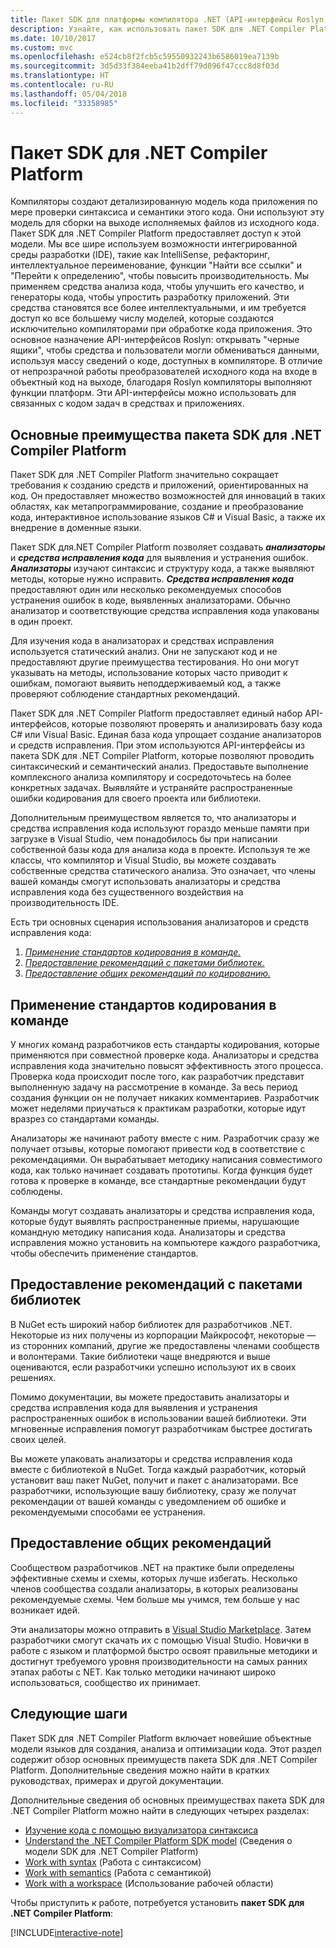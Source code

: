 ```yaml
---
title: Пакет SDK для платформы компилятора .NET (API-интерфейсы Roslyn)
description: Узнайте, как использовать пакет SDK для .NET Compiler Platform (другое название — API-интерфейсы Roslyn), чтобы анализировать код .NET, находить ошибки и исправлять их.
ms.date: 10/10/2017
ms.custom: mvc
ms.openlocfilehash: e524cb8f2fcb5c59550932243b6586019ea7139b
ms.sourcegitcommit: 3d5d33f384eeba41b2dff79d096f47ccc8d8f03d
ms.translationtype: HT
ms.contentlocale: ru-RU
ms.lasthandoff: 05/04/2018
ms.locfileid: "33358985"
---
```

# <a name="the-net-compiler-platform-sdk"></a>Пакет SDK для .NET Compiler Platform

Компиляторы создают детализированную модель кода приложения по мере проверки синтаксиса и семантики этого кода. Они используют эту модель для сборки на выходе исполняемых файлов из исходного кода. Пакет SDK для .NET Compiler Platform предоставляет доступ к этой модели. Мы все шире используем возможности интегрированной среды разработки (IDE), такие как IntelliSense, рефакторинг, интеллектуальное переименование, функции "Найти все ссылки" и "Перейти к определению", чтобы повысить производительность. Мы применяем средства анализа кода, чтобы улучшить его качество, и генераторы кода, чтобы упростить разработку приложений. Эти средства становятся все более интеллектуальными, и им требуется доступ ко все большему числу моделей, которые создаются исключительно компиляторами при обработке кода приложения. Это основное назначение API-интерфейсов Roslyn: открывать "черные ящики", чтобы средства и пользователи могли обмениваться данными, используя массу сведений о коде, доступных в компиляторе.
В отличие от непрозрачной работы преобразователей исходного кода на входе в объектный код на выходе, благодаря Roslyn компиляторы выполняют функции платформ. Эти API-интерфейсы можно использовать для связанных с кодом задач в средствах и приложениях.

## <a name="net-compiler-platform-sdk-concepts"></a>Основные преимущества пакета SDK для .NET Compiler Platform

Пакет SDK для .NET Compiler Platform значительно сокращает требования к созданию средств и приложений, ориентированных на код. Он предоставляет множество возможностей для инноваций в таких областях, как метапрограммирование, создание и преобразование кода, интерактивное использование языков C# и Visual Basic, а также их внедрение в доменные языки.

Пакет SDK для.NET Compiler Platform позволяет создавать ***анализаторы*** и ***средства исправления кода*** для выявления и устранения ошибок. ***Анализаторы*** изучают синтаксис и структуру кода, а также выявляют методы, которые нужно исправить. ***Средства исправления кода*** предоставляют один или несколько рекомендуемых способов устранения ошибок в коде, выявленных анализаторами. Обычно анализатор и соответствующие средства исправления кода упакованы в один проект. 

Для изучения кода в анализаторах и средствах исправления используется статический анализ. Они не запускают код и не предоставляют другие преимущества тестирования. Но они могут указывать на методы, использование которых часто приводит к ошибкам, помогают выявить неподдерживаемый код, а также проверяют соблюдение стандартных рекомендаций.

Пакет SDK для .NET Compiler Platform предоставляет единый набор API-интерфейсов, которые позволяют проверять и анализировать базу кода C# или Visual Basic. Единая база кода упрощает создание анализаторов и средств исправления. При этом используются API-интерфейсы из пакета SDK для .NET Compiler Platform, которые позволяют проводить синтаксический и семантический анализ. Предоставьте выполнение комплексного анализа компилятору и сосредоточьтесь на более конкретных задачах. Выявляйте и устраняйте распространенные ошибки кодирования для своего проекта или библиотеки.

Дополнительным преимуществом является то, что анализаторы и средства исправления кода используют гораздо меньше памяти при загрузке в Visual Studio, чем понадобилось бы при написании собственной базы кода для анализа кода в проекте. Используя те же классы, что компилятор и Visual Studio, вы можете создавать собственные средства статического анализа. Это означает, что члены вашей команды смогут использовать анализаторы и средства исправления кода без существенного воздействия на производительность IDE.

Есть три основных сценария использования анализаторов и средств исправления кода:

1. [*Применение стандартов кодирования в команде.*](#enforce-team-coding-standards)
1. [*Предоставление рекомендаций с пакетами библиотек.*](#provide-guidance-with-library-packages)
1. [*Предоставление общих рекомендаций по кодированию.*](#provide-general-coding-guidance)

## <a name="enforce-team-coding-standards"></a>Применение стандартов кодирования в команде

У многих команд разработчиков есть стандарты кодирования, которые применяются при совместной проверке кода. Анализаторы и средства исправления кода значительно повысят эффективность этого процесса. Проверка кода происходит после того, как разработчик представит выполненную задачу на рассмотрение в команде. За весь период создания функции он не получает никаких комментариев. Разработчик может неделями приучаться к практикам разработки, которые идут вразрез со стандартами команды.

Анализаторы же начинают работу вместе с ним. Разработчик сразу же получает отзывы, которые помогают привести код в соответствие с рекомендациями. Он вырабатывает методику написания совместимого кода, как только начинает создавать прототипы. Когда функция будет готова к проверке в команде, все стандартные рекомендации будут соблюдены.

Команды могут создавать анализаторы и средства исправления кода, которые будут выявлять распространенные приемы, нарушающие командную методику написания кода. Анализаторы и средства исправления можно установить на компьютере каждого разработчика, чтобы обеспечить применение стандартов.

## <a name="provide-guidance-with-library-packages"></a>Предоставление рекомендаций с пакетами библиотек

В NuGet есть широкий набор библиотек для разработчиков .NET.
Некоторые из них получены из корпорации Майкрософт, некоторые — из сторонних компаний, другие же предоставлены членами сообществ и волонтерами. Такие библиотеки чаще внедряются и выше оцениваются, если разработчики успешно используют их в своих решениях.

Помимо документации, вы можете предоставить анализаторы и средства исправления кода для выявления и устранения распространенных ошибок в использовании вашей библиотеки. Эти мгновенные исправления помогут разработчикам быстрее достигать своих целей. 

Вы можете упаковать анализаторы и средства исправления кода вместе с библиотекой в NuGet. Тогда каждый разработчик, который установит ваш пакет NuGet, получит и пакет с анализаторами. Все разработчики, использующие вашу библиотеку, сразу же получат рекомендации от вашей команды с уведомлением об ошибке и рекомендуемыми способами ее устранения.

## <a name="provide-general-guidance"></a>Предоставление общих рекомендаций

Сообществом разработчиков .NET на практике были определены эффективные схемы и схемы, которых лучше избегать. Несколько членов сообщества создали анализаторы, в которых реализованы рекомендуемые схемы. Чем больше мы учимся, тем больше у нас возникает идей.

Эти анализаторы можно отправить в [Visual Studio Marketplace](https://marketplace.visualstudio.com/vs). Затем разработчики смогут скачать их с помощью Visual Studio. Новички в работе с языком и платформой быстро освоят правильные методики и достигнут требуемого уровня производительности на самых ранних этапах работы с NET. Как только методики начинают широко использоваться, сообщество их принимает.

## <a name="next-steps"></a>Следующие шаги

Пакет SDK для .NET Compiler Platform включает новейшие объектные модели языков для создания, анализа и оптимизации кода. Этот раздел содержит обзор основных преимуществ пакета SDK для .NET Compiler Platform. Дополнительные сведения можно найти в кратких руководствах, примерах и другой документации.

Дополнительные сведения об основных преимуществах пакета SDK для .NET Compiler Platform можно найти в следующих четырех разделах:

 - [Изучение кода с помощью визуализатора синтаксиса](syntax-visualizer.md)
 - [Understand the .NET Compiler Platform SDK model](compiler-api-model.md) (Сведения о модели SDK для .NET Compiler Platform)
 - [Work with syntax](work-with-syntax.md) (Работа с синтаксисом)
 - [Work with semantics](work-with-semantics.md) (Работа с семантикой)
 - [Work with a workspace](work-with-workspace.md) (Использование рабочей области)
 
Чтобы приступить к работе, потребуется установить **пакет SDK для .NET Compiler Platform**:

[!INCLUDE[interactive-note](~/includes/roslyn-installation.md)]

<!--

Turn this on as more of the conceptual content is in place:
- Try the [Quickstarts](quickstart/index.md) to create your first tutorial.
- Experiment with one of the [Tutorials](tutorials/index.md).
- Explore the [Samples](samples/index.md) to see some simple analyzers.
- Read the [Concepts](concepts/index.md) to understand the ideas behind analyzers and code fixes.

-->
